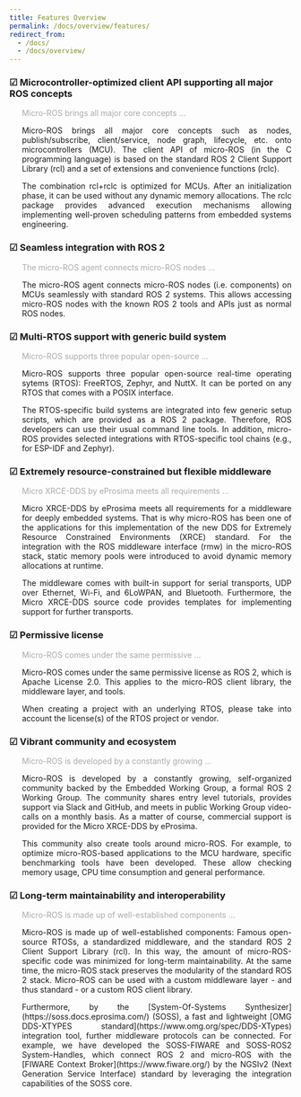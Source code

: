 ```yaml
---
title: Features Overview
permalink: /docs/overview/features/
redirect_from:
  - /docs/
  - /docs/overview/
---
```


<script src="https://code.jquery.com/jquery-1.12.4.min.js"></script>
<script>
$(document).ready( function() {
  $('.feature_description').hide();
  $('.feature').click( function() {
    var featureDescription = $(this).children('.feature_description');
    if (featureDescription.is(":visible")) {
      featureDescription.slideToggle(500);
      setTimeout(function() {
        featureDescription.prev('.feature_teaser').slideToggle(0);
      }, 500);
    } else {
      featureDescription.prev('.feature_teaser').slideToggle(0);
      featureDescription.slideToggle(500);
    }
  });
});
</script>

<style>
  .feature_teaser {
    color: #AAAAAA;
    margin-left: 1.6em;
  }
  .feature_description {
    text-align: justify;
    margin-left: 1.6em;
  }
  .feature_teaser ~ p {
    margin: 0 0 5pt 0;
  }
  .feature_description ~ p {
    margin: 0 0 5pt 0;
  }
</style>

<div class="feature">
 <h3 class="feature_name">&#9745; Microcontroller-optimized client API supporting all major ROS concepts</h3>
 <div class="feature_teaser">
  <p>Micro-ROS brings all major core concepts ...</p>
 </div>
 <div class="feature_description">
  <p>Micro-ROS brings all major core concepts such as nodes, publish/subscribe, client/service, node graph, lifecycle, etc. onto microcontrollers (MCU). The client API of micro-ROS (in the C programming language) is based on the standard ROS 2 Client Support Library (rcl) and a set of extensions and convenience functions (rclc).</p>
  <p>The combination rcl+rclc is optimized for MCUs. After an initialization phase, it can be used without any dynamic memory allocations. The rclc package provides advanced execution mechanisms allowing implementing well-proven scheduling patterns from embedded systems engineering.</p>
 </div>
</div>

<div class="feature">
 <h3 class="feature_name">&#9745; Seamless integration with ROS 2</h3>
 <div class="feature_teaser">
  <p>The micro-ROS agent connects micro-ROS nodes ...</p>
 </div>
 <div class="feature_description">
  <p>The micro-ROS agent connects micro-ROS nodes (i.e. components) on MCUs seamlessly with standard ROS 2 systems. This allows accessing micro-ROS nodes with the known ROS 2 tools and APIs just as normal ROS nodes.</p>
 </div>
</div>

<div class="feature">
 <h3 class="feature_name">&#9745; Multi-RTOS support with generic build system</h3>
 <div class="feature_teaser">
  <p>Micro-ROS supports three popular open-source ...</p>
 </div>
 <div class="feature_description">
  <p>Micro-ROS supports three popular open-source real-time operating sytems (RTOS): FreeRTOS, Zephyr, and NuttX. It can be ported on any RTOS that comes with a POSIX interface.</p>
  <p>The RTOS-specific build systems are integrated into few generic setup scripts, which are provided as a ROS 2 package. Therefore, ROS developers can use their usual command line tools. In addition, micro-ROS provides selected integrations with RTOS-specific tool chains (e.g., for ESP-IDF and Zephyr).</p>
 </div>
</div>

<div class="feature">
 <h3 class="feature_name">&#9745; Extremely resource-constrained but flexible middleware</h3>
 <div class="feature_teaser">
  <p>Micro XRCE-DDS by eProsima meets all requirements ...</p>
 </div>
 <div class="feature_description">
  <p>Micro XRCE-DDS by eProsima meets all requirements for a middleware for deeply embedded systems. That is why micro-ROS has been one of the applications for this implementation of the new DDS for Extremely Resource Constrained Environments (XRCE) standard. For the integration with the ROS middleware interface (rmw) in the micro-ROS stack, static memory pools were introduced to avoid dynamic memory allocations at runtime.</p>
  <p>The middleware comes with built-in support for serial transports, UDP over Ethernet, Wi-Fi, and 6LoWPAN, and Bluetooth. Furthermore, the Micro XRCE-DDS source code provides templates for implementing support for further transports.</p>
 </div>
</div>

<div class="feature">
 <h3 class="feature_name">&#9745; Permissive license</h3>
 <div class="feature_teaser">
  <p>Micro-ROS comes under the same permissive ...</p>
 </div>
 <div class="feature_description">
  <p>Micro-ROS comes under the same permissive license as ROS 2, which is Apache License 2.0. This applies to the micro-ROS client library, the middleware layer, and tools.</p>
  <p>When creating a project with an underlying RTOS, please take into account the license(s) of the RTOS project or vendor.</p>
 </div>
</div>

<div class="feature">
 <h3 class="feature_name">&#9745; Vibrant community and ecosystem</h3>
 <div class="feature_teaser">
  <p>Micro-ROS is developed by a constantly growing ...</p>
 </div>
 <div class="feature_description">
  <p>Micro-ROS is developed by a constantly growing, self-organized community backed by the Embedded Working Group, a formal ROS 2 Working Group. The community shares entry level tutorials, provides support via Slack and GitHub, and meets in public Working Group video-calls on a monthly basis. As a matter of course, commercial support is provided for the Micro XRCE-DDS by eProsima.</p>
  <p>This community also create tools around micro-ROS. For example, to optimize micro-ROS-based applications to the MCU hardware, specific benchmarking tools have been developed. These allow checking memory usage, CPU time consumption and general performance.</p>
 </div>
</div>

<div class="feature">
 <h3 class="feature_name">&#9745; Long-term maintainability and interoperability</h3>
 <div class="feature_teaser">
  <p>Micro-ROS is made up of well-established components ...</p>
 </div>
 <div class="feature_description">
  <p>Micro-ROS is made up of well-established components: Famous open-source RTOSs, a standardized middleware, and the standard ROS 2 Client Support Library (rcl). In this way, the amount of micro-ROS-specific code was minimized for long-term maintainability. At the same time, the micro-ROS stack preserves the modularity of the standard ROS 2 stack. Micro-ROS can be used with a custom middleware layer - and thus standard - or a custom ROS client library.</p>
  <p>Furthermore, by the [System-Of-Systems Synthesizer](https://soss.docs.eprosima.com/) (SOSS), a fast and lightweight [OMG DDS-XTYPES standard](https://www.omg.org/spec/DDS-XTypes) integration tool, further middleware protocols can be connected. For example, we have developed the SOSS-FIWARE and SOSS-ROS2 System-Handles, which connect ROS 2 and micro-ROS with the [FIWARE Context Broker](https://www.fiware.org/) by the NGSIv2 (Next Generation Service Interface) standard by leveraging the integration capabilities of the SOSS core.</p>
 </div>
</div>